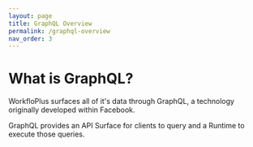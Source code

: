 ```yaml
---
layout: page
title: GraphQL Overview
permalink: /graphql-overview
nav_order: 3
---
```


# What is GraphQL?

WorkfloPlus surfaces all of it's data through GraphQL, a technology originally developed within Facebook. 

GraphQL provides an API Surface for clients to query and a Runtime to execute those queries.